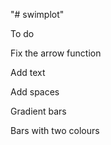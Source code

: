 "# swimplot" 

To do

Fix the arrow function

Add text

Add spaces

Gradient bars

Bars with two colours
